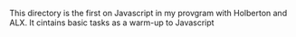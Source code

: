This directory is the first on Javascript in my provgram with Holberton and ALX. It cintains basic tasks as a warm-up to Javascript
